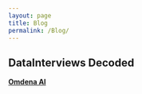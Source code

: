 ```yaml
---
layout: page
title: Blog
permalink: /Blog/
---
```


## DataInterviews Decoded

[**Omdena AI**](https://omdena.com)
 
